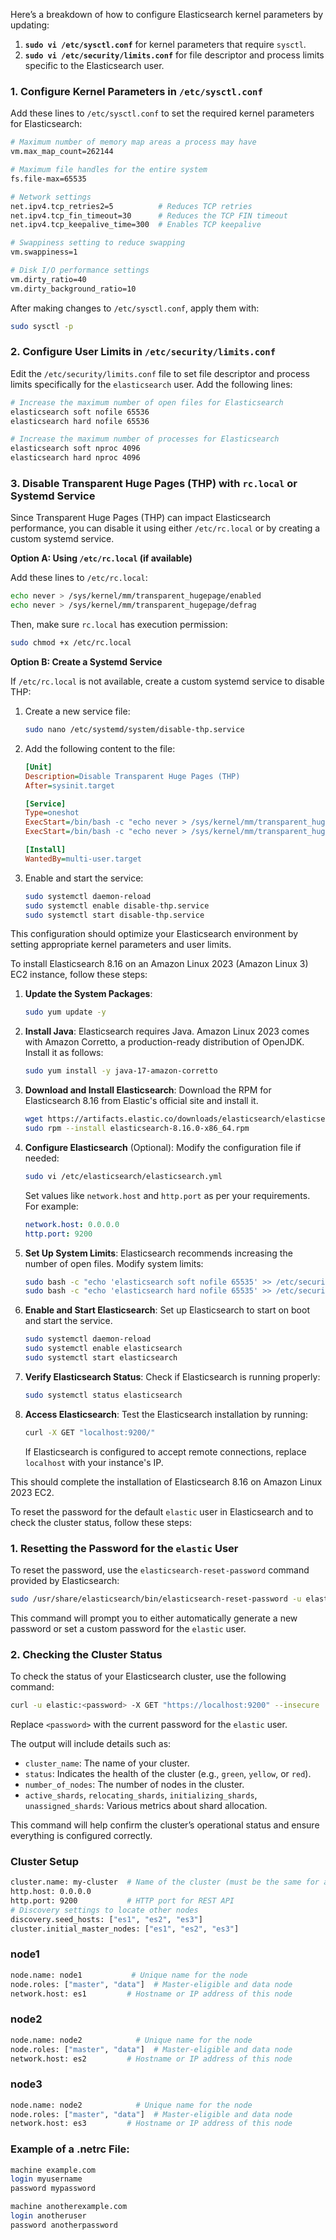 Here’s a breakdown of how to configure Elasticsearch kernel parameters by updating:

1. **`sudo vi /etc/sysctl.conf`** for kernel parameters that require `sysctl`.
2. **`sudo vi /etc/security/limits.conf`** for file descriptor and process limits specific to the Elasticsearch user.

### 1. **Configure Kernel Parameters in `/etc/sysctl.conf`**
Add these lines to `/etc/sysctl.conf` to set the required kernel parameters for Elasticsearch:

```bash
# Maximum number of memory map areas a process may have
vm.max_map_count=262144

# Maximum file handles for the entire system
fs.file-max=65535

# Network settings
net.ipv4.tcp_retries2=5          # Reduces TCP retries
net.ipv4.tcp_fin_timeout=30      # Reduces the TCP FIN timeout
net.ipv4.tcp_keepalive_time=300  # Enables TCP keepalive

# Swappiness setting to reduce swapping
vm.swappiness=1

# Disk I/O performance settings
vm.dirty_ratio=40
vm.dirty_background_ratio=10
```

After making changes to `/etc/sysctl.conf`, apply them with:

```bash
sudo sysctl -p
```

### 2. **Configure User Limits in `/etc/security/limits.conf`**
Edit the `/etc/security/limits.conf` file to set file descriptor and process limits specifically for the `elasticsearch` user. Add the following lines:

```bash
# Increase the maximum number of open files for Elasticsearch
elasticsearch soft nofile 65536
elasticsearch hard nofile 65536

# Increase the maximum number of processes for Elasticsearch
elasticsearch soft nproc 4096
elasticsearch hard nproc 4096
```

### 3. **Disable Transparent Huge Pages (THP) with `rc.local` or Systemd Service**

Since Transparent Huge Pages (THP) can impact Elasticsearch performance, you can disable it using either `/etc/rc.local` or by creating a custom systemd service.

**Option A: Using `/etc/rc.local` (if available)**

Add these lines to `/etc/rc.local`:

```bash
echo never > /sys/kernel/mm/transparent_hugepage/enabled
echo never > /sys/kernel/mm/transparent_hugepage/defrag
```

Then, make sure `rc.local` has execution permission:

```bash
sudo chmod +x /etc/rc.local
```

**Option B: Create a Systemd Service**

If `/etc/rc.local` is not available, create a custom systemd service to disable THP:

1. Create a new service file:

   ```bash
   sudo nano /etc/systemd/system/disable-thp.service
   ```

2. Add the following content to the file:

   ```ini
   [Unit]
   Description=Disable Transparent Huge Pages (THP)
   After=sysinit.target

   [Service]
   Type=oneshot
   ExecStart=/bin/bash -c "echo never > /sys/kernel/mm/transparent_hugepage/enabled"
   ExecStart=/bin/bash -c "echo never > /sys/kernel/mm/transparent_hugepage/defrag"

   [Install]
   WantedBy=multi-user.target
   ```

3. Enable and start the service:

   ```bash
   sudo systemctl daemon-reload
   sudo systemctl enable disable-thp.service
   sudo systemctl start disable-thp.service
   ```

This configuration should optimize your Elasticsearch environment by setting appropriate kernel parameters and user limits.

To install Elasticsearch 8.16 on an Amazon Linux 2023 (Amazon Linux 3) EC2 instance, follow these steps:

1. **Update the System Packages**:
   ```bash
   sudo yum update -y
   ```

2. **Install Java**:
   Elasticsearch requires Java. Amazon Linux 2023 comes with Amazon Corretto, a production-ready distribution of OpenJDK. Install it as follows:
   ```bash
   sudo yum install -y java-17-amazon-corretto
   ```

3. **Download and Install Elasticsearch**:
   Download the RPM for Elasticsearch 8.16 from Elastic's official site and install it.

   ```bash
   wget https://artifacts.elastic.co/downloads/elasticsearch/elasticsearch-8.16.0-x86_64.rpm
   sudo rpm --install elasticsearch-8.16.0-x86_64.rpm
   ```

4. **Configure Elasticsearch** (Optional):
   Modify the configuration file if needed:
   ```bash
   sudo vi /etc/elasticsearch/elasticsearch.yml
   ```
   Set values like `network.host` and `http.port` as per your requirements. For example:
   ```yaml
   network.host: 0.0.0.0
   http.port: 9200
   ```

5. **Set Up System Limits**:
   Elasticsearch recommends increasing the number of open files. Modify system limits:
   ```bash
   sudo bash -c "echo 'elasticsearch soft nofile 65535' >> /etc/security/limits.conf"
   sudo bash -c "echo 'elasticsearch hard nofile 65535' >> /etc/security/limits.conf"
   ```

6. **Enable and Start Elasticsearch**:
   Set up Elasticsearch to start on boot and start the service.
   ```bash
   sudo systemctl daemon-reload
   sudo systemctl enable elasticsearch
   sudo systemctl start elasticsearch
   ```

7. **Verify Elasticsearch Status**:
   Check if Elasticsearch is running properly:
   ```bash
   sudo systemctl status elasticsearch
   ```

8. **Access Elasticsearch**:
   Test the Elasticsearch installation by running:
   ```bash
   curl -X GET "localhost:9200/"
   ```
   If Elasticsearch is configured to accept remote connections, replace `localhost` with your instance's IP.

This should complete the installation of Elasticsearch 8.16 on Amazon Linux 2023 EC2. 

To reset the password for the default `elastic` user in Elasticsearch and to check the cluster status, follow these steps:

### 1. Resetting the Password for the `elastic` User
To reset the password, use the `elasticsearch-reset-password` command provided by Elasticsearch:

```bash
sudo /usr/share/elasticsearch/bin/elasticsearch-reset-password -u elastic
```

This command will prompt you to either automatically generate a new password or set a custom password for the `elastic` user.

### 2. Checking the Cluster Status
To check the status of your Elasticsearch cluster, use the following command:

```bash
curl -u elastic:<password> -X GET "https://localhost:9200" --insecure
```

Replace `<password>` with the current password for the `elastic` user.

The output will include details such as:
- `cluster_name`: The name of your cluster.
- `status`: Indicates the health of the cluster (e.g., `green`, `yellow`, or `red`).
- `number_of_nodes`: The number of nodes in the cluster.
- `active_shards`, `relocating_shards`, `initializing_shards`, `unassigned_shards`: Various metrics about shard allocation.

This command will help confirm the cluster’s operational status and ensure everything is configured correctly.

### Cluster Setup
```bash
cluster.name: my-cluster  # Name of the cluster (must be the same for all nodes)
http.host: 0.0.0.0
http.port: 9200           # HTTP port for REST API
# Discovery settings to locate other nodes
discovery.seed_hosts: ["es1", "es2", "es3"]
cluster.initial_master_nodes: ["es1", "es2", "es3"]
```

### node1
```bash
node.name: node1           # Unique name for the node
node.roles: ["master", "data"]  # Master-eligible and data node
network.host: es1         # Hostname or IP address of this node
```
### node2
```bash
node.name: node2            # Unique name for the node
node.roles: ["master", "data"]  # Master-eligible and data node
network.host: es2         # Hostname or IP address of this node
```
### node3
```bash
node.name: node2            # Unique name for the node
node.roles: ["master", "data"]  # Master-eligible and data node
network.host: es3         # Hostname or IP address of this node
```
### Example of a .netrc File:
```bash
machine example.com
login myusername
password mypassword

machine anotherexample.com
login anotheruser
password anotherpassword
```

